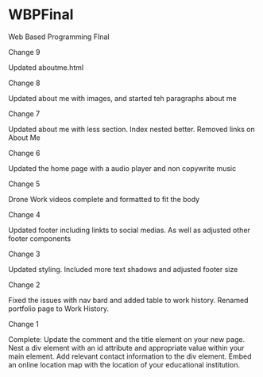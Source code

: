 # WBPFinal
 Web Based Programming FInal

Change 9

Updated aboutme.html

Change 8

Updated about me with images, and started teh paragraphs about me

Change 7

Updated about me with less section. Index nested better. Removed links on About Me

Change 6

Updated the home page with a audio player and non copywrite music

Change 5

Drone Work videos complete and formatted to fit the body

Change 4

Updated footer including linkts to social medias. As well as adjusted other footer components

Change 3

Updated styling. Included more text shadows and adjusted footer size

Change 2

Fixed the issues with nav bard and added table to work history.
Renamed portfolio page to Work History.

Change 1 

Complete: Update the comment and the title element on your new page. Nest a div element with an id attribute and appropriate value within your main element. Add relevant contact
information to the div element. Embed an online location map with the location of your
educational institution.